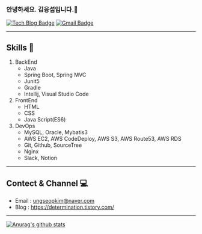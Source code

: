 ### 안녕하세요. 김웅섭입니다.👋
[![Tech Blog Badge](http://img.shields.io/badge/-Tech%20blog-black?style=flat-square&logo=github&link=https://zzsza.github.io/)](https://zzsza.github.io/)
[![Gmail Badge](https://img.shields.io/badge/Gmail-d14836?style=flat-square&logo=Gmail&logoColor=white&link=mailto:rladndtjq913@gmail.com)](mailto:rladndtjq913@gmail.com)

- - -

## Skills 👀
1. BackEnd
   * Java
   * Spring Boot, Spring MVC
   * Junit5
   * Gradle
   * Intellij, Visual Studio Code
2. FrontEnd
   * HTML
   * CSS
   * Java Script(ES6)
3. DevOps
   * MySQL, Oracle, Mybatis3
   * AWS EC2, AWS CodeDeploy, AWS S3, AWS Route53, AWS RDS
   * Git, Github, SourceTree
   * Nginx
   * Slack, Notion
- - -

## Contect & Channel 💻
* Email : ungseopkim@naver.com
* Blog : https://determination.tistory.com/

- - -

[![Anurag's github stats](https://github-readme-stats.vercel.app/api?username=Determination-github)](https://github.com/anuraghazra/github-readme-stats)


<!--
**Determination-github/Determination-github** is a ✨ _special_ ✨ repository because its `README.md` (this file) appears on your GitHub profile.

Here are some ideas to get you started:

- 🔭 I’m currently working on ...
- 🌱 I’m currently learning ...
- 👯 I’m looking to collaborate on ...
- 🤔 I’m looking for help with ...
- 💬 Ask me about ...
- 📫 How to reach me: ...
- 😄 Pronouns: ...
- ⚡ Fun fact: ...
-->
